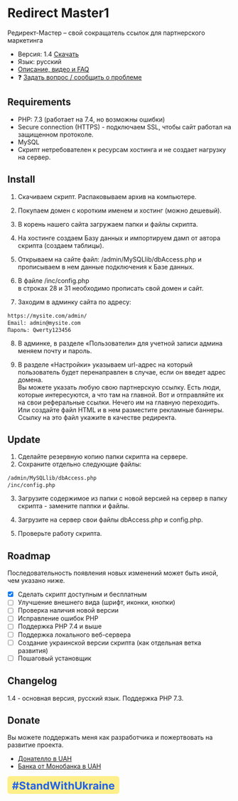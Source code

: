 # Redirect Master1

Редирект-Мастер – свой сокращатель ссылок для партнерского маркетинга

- Версия: 1.4 [Скачать](https://github.com/pekarskyi/RedirectMaster/releases)<br>
- Язык: русский<br>
- [Описание, видео и FAQ](https://inwebpress.com/redirekt-master-svoj-sokrashhatel-ssylok/)
- :question: [Задать вопрос / сообщить о проблеме](https://github.com/pekarskyi/RedirectMaster/issues)


## Requirements

- PHP: 7.3 (работает на 7.4, но возможны ошибки)
- Secure connection (HTTPS) - подключаем SSL, чтобы сайт работал на защищенном протоколе.
- MySQL
- Скрипт нетребователен к ресурсам хостинга и не создает нагрузку на сервер.

## Install

1. Скачиваем скрипт. Распаковываем архив на компьютере.

2. Покупаем домен с коротким именем и хостинг (можно дешевый).

3. В корень нашего сайта загружаем папки и файлы скрипта.

4. На хостинге создаем Базу данных и импортируем дамп от автора скрипта (создаем таблицы).

5. Открываем на сайте файл: /admin/MySQLlib/dbAccess.php и прописываем в нем данные подключения к Базе данных.

6. В файле /inc/config.php<br>
в строках 28 и 31 необходимо прописать свой домен и сайт.

7. Заходим в админку сайта по адресу:
```
https://mysite.com/admin/
Email: admin@mysite.com
Пароль: Qwerty123456
```

8. В админке, в разделе «Пользователи» для учетной записи админа меняем почту и пароль.

9. В разделе «Настройки» указываем url-адрес на который пользователь будет перенаправлен в случае, если он введет адрес домена.<br>
Вы можете указать любую свою партнерскую ссылку. Есть люди, которые интересуются, а что там на главной. Вот и отправляйте их на свои реферальные ссылки. Нечего им на главную переходить. Или создайте файл HTML и в нем разместите рекламные баннеры. Ссылку на это файл укажите в качестве редиректа.

## Update

1. Сделайте резервную копию папки скрипта на сервере.
2. Сохраните отдельно следующие файлы: 

```
/admin/MySQLlib/dbAccess.php
/inc/config.php
```
3. Загрузите содержимое из папки с новой версией на сервер в папку скрипта - замените паппки и файлы.

4. Загрузите на сервер свои файлы dbAccess.php и config.php.

5. Проверьте работу скрипта.

## Roadmap

Последовательность появления новых изменений может быть иной, чем указано ниже.

- [X] Сделать скрипт доступным и бесплатным
- [ ] Улучшение внешнего вида (шрифт, иконки, кнопки)
- [ ] Проверка наличия новой версии
- [ ] Исправление ошибок PHP
- [ ] Поддержка PHP 7.4 и выше
- [ ] Поддержка локального веб-сервера
- [ ] Создание украинской версии скрипта (как отдельная ветка развития)
- [ ] Пошаговый установщик

## Changelog

1.4 - основная версия, русский язык. Поддержка PHP 7.3.

## Donate

Вы можете поддержать меня как разработчика и пожертвовать на развитие проекта.

- [Донателло в UAH](https://donatello.to/inwebpress)
- [Банка от Монобанка в UAH](https://send.monobank.ua/jar/A6cy9eBtcB)

[![Stand With Ukraine](https://raw.githubusercontent.com/vshymanskyy/StandWithUkraine/main/badges/StandWithUkraine.svg)](https://sitex.me/standwithukraine)